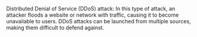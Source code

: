 Distributed Denial of Service (DDoS) attack: In this type of attack, an attacker floods a website or network with traffic, causing it to become unavailable to users. DDoS attacks can be launched from multiple sources, making them difficult to defend against.